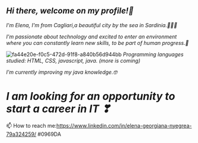 ## *Hi there, welcome on my profile!👋*

*I'm Elena, I'm from Cagliari,a beautiful city by the sea in Sardinia.🌊🌊🌊*


*I'm passionate about technology and excited to enter an environment where you can constantly learn new skills, to be part of human progress.🤩*

![fa44e20e-f0c5-472d-91f8-a840b56d944bb](https://github.com/HeelenaIT/HeelenaIT/assets/112347948/ed4d4640-d734-489c-970f-cc8682321c84)
*Programming languages studied: HTML, CSS, javascript, java. (more is coming)*

*I’m currently improving my java knowledge.🤓*

# *I am looking for an opportunity to start a career in IT ❣*

📫 How to reach me:https://www.linkedin.com/in/elena-georgiana-nyegrea-79a324259/
#0969DA
<!--
**HeelenaIT/HeelenaIT** is a ✨ _special_ ✨ repository because its `README.md` (this file) appears on your GitHub profile.

-->
